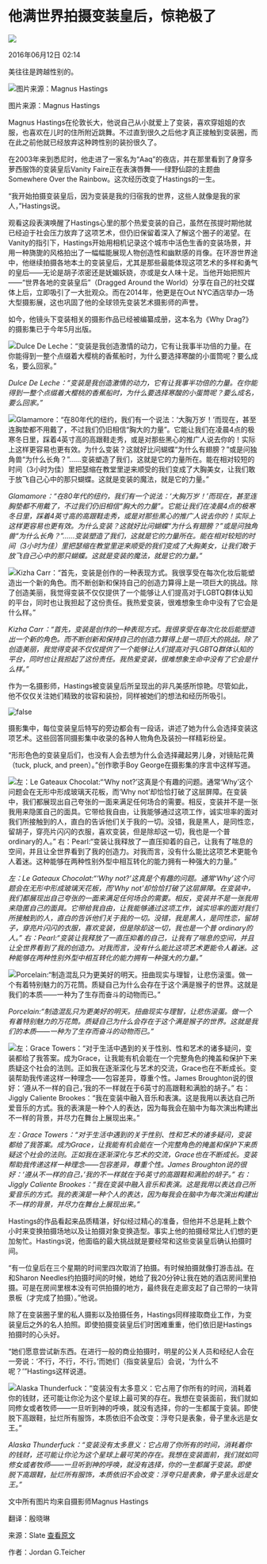 # 他满世界拍摄变装皇后，惊艳极了

![](https://img2.jiemian.com/101/original/20160605/146512890882238600_a640x364.jpg)

2016年06月12日 02:14

美往往是跨越性别的。

![图片来源：Magnus Hastings](https://img2.jiemian.com/101/original/20160605/146512890882238600_a640x364.jpg)

图片来源：Magnus Hastings

Magnus Hastings在伦敦长大，他说自己从小就爱上了变装，喜欢穿姐姐的衣服，也喜欢在儿时的住所附近跳舞。不过直到很久之后他才真正接触到变装圈，而在此之前他就已经放弃这种跨性别的装扮很久了。

在2003年来到悉尼时，他走进了一家名为“Aaq”的夜店，并在那里看到了身穿多萝西服饰的变装皇后Vanity Faire正在表演唇舞——绿野仙踪的主题曲Somewhere Over the Rainbow。这次经历改变了Hastings的一生。

“我开始拍摄变装皇后，因为变装是我的归宿我的世界，这些人就像是我的家人，”Hastings说。

观看这段表演唤醒了Hastings心里的那个热爱变装的自己，虽然在孩提时期他就已经迫于社会压力放弃了这项艺术，但仍旧保留着深入了解这个圈子的渴望。在Vanity的指引下，Hastings开始用相机记录这个城市中活色生香的变装场景，并用一种旖旎的风格拍出了一幅幅能展现人物创造性和幽默感的肖像。在环游世界途中，他继续拍摄各地本土的变装皇后，尤其是那些最能体现这项艺术的多样和勇气的皇后——无论是胡子浓密还是妩媚妖娆，亦或是女人味十足。当他开始把照片——“世界各地的变装皇后”（Dragged Around the World）分享在自己的社交媒体上后，立即吸引了一大批观众。而在2014年，他更是在Out NYC酒店举办一场大型摄影展，这也巩固了他的全球领先变装艺术摄影师的声誉。

如今，他镜头下变装相关的摄影作品已经被编纂成册，这本名为《Why Drag?》的摄影集已于今年5月出版。

![Dulce De Leche：“变装是我创造激情的动力，它有让我事半功倍的力量。在你能得到一整个点缀着大樱桃的香蕉船时，为什么要选择寒酸的小蛋筒呢？要么成名，要么回家。”](https://img2.jiemian.com/jiemian/original/20160605/146512643726296100_a700xH.jpg)

_Dulce De Leche：“变装是我创造激情的动力，它有让我事半功倍的力量。在你能得到一整个点缀着大樱桃的香蕉船时，为什么要选择寒酸的小蛋筒呢？要么成名，要么回家。”_

![Glamamore：“在80年代的纽约，我们有一个说法：‘大胸万岁！’而现在，甚至连胸垫都不用戴了，不过我们仍旧相信“胸大的力量”。它能让我们在凌晨4点的极寒冬日里，踩着4英寸高的高跟鞋走秀，或是对那些黑心的推广人说去你的！实际上这样更容易也更有效。为什么变装？这就好比问蝴蝶“为什么有翅膀？”或是问独角兽“为什么长角？”……变装塑造了我们，这就是它的力量所在。能在相对较短的时间（3小时为佳）里把瑟缩在教堂里逆来顺受的我们变成了大胸美女，让我们敢于放飞自己心中的那只蝴蝶。这就是变装的魔法，就是它的力量。”](https://img2.jiemian.com/jiemian/original/20160605/146512645175009900_a700xH.jpg)

_Glamamore：“在80年代的纽约，我们有一个说法：‘大胸万岁！’而现在，甚至连胸垫都不用戴了，不过我们仍旧相信“胸大的力量”。它能让我们在凌晨4点的极寒冬日里，踩着4英寸高的高跟鞋走秀，或是对那些黑心的推广人说去你的！实际上这样更容易也更有效。为什么变装？这就好比问蝴蝶“为什么有翅膀？”或是问独角兽“为什么长角？”……变装塑造了我们，这就是它的力量所在。能在相对较短的时间（3小时为佳）里把瑟缩在教堂里逆来顺受的我们变成了大胸美女，让我们敢于放飞自己心中的那只蝴蝶。这就是变装的魔法，就是它的力量。”_

![Kizha Carr：“首先，变装是创作的一种表现方式。我很享受在每次化妆后能塑造出一个新的角色。而不断创新和保持自己的创造力算得上是一项巨大的挑战。除了创造美丽，我觉得变装不仅仅提供了一个能够让人们提高对于LGBTQ群体认知的平台，同时也让我担起了这份责任。我热爱变装，很难想象生命中没有了它会是什么样。”](https://img2.jiemian.com/jiemian/original/20160605/146512648545974000_a700xH.jpg)

_Kizha Carr：“首先，变装是创作的一种表现方式。我很享受在每次化妆后能塑造出一个新的角色。而不断创新和保持自己的创造力算得上是一项巨大的挑战。除了创造美丽，我觉得变装不仅仅提供了一个能够让人们提高对于LGBTQ群体认知的平台，同时也让我担起了这份责任。我热爱变装，很难想象生命中没有了它会是什么样。”_

作为一名摄影师，Hastings被变装皇后所呈现出的非凡美感所惊艳。尽管如此，他不仅仅关注她们精致的妆容和装扮，同样被她们的想法和经历所吸引。

![false](https://img2.jiemian.com/101/original/20160605/146512890882238600_a320xH.jpg)

摄影集中，每位变装皇后特写的旁边都会有一段话，讲述了她为什么会选择变装这项艺术。这些回答同摄影集中收录的各种人物角色及装扮一样精彩纷呈。

“形形色色的变装皇后们，也没有人会去想为什么会选择藏起男儿身，对镜贴花黄（tuck, pluck, and preen）。”创作歌手Boy George在摄影集的序言中这样写道。

![左：Le Gateaux Chocolat:“‘Why not?’这真是个有趣的问题。通常‘Why’这个问题会在无形中形成玻璃天花板，而‘Why not’却恰恰打破了这层屏障。在变装中，我们都展现出自己夸张的一面来满足任何场合的需要。相反，变装并不是一张我用来隐匿自己的面具。它带给我自由，让我能够通过这项工作，诚实坦率的面对我们所接触到的人，直白的告诉他们关于我的一切。没错，我是黑人，是同性恋，留胡子，穿亮片闪闪的衣服，喜欢变装，但是除却这一切，我也是一个普 ordinary的人。”
右：Pearl:“变装让我释放了一直压抑着的自己，让我有了喘息的空间，并且让全世界看到了我的创造力。对我而言，没有什么能比这项艺术更能令人着迷。这种能够在两种性别外型中相互转化的能力拥有一种强大的力量。”](https://img1.jiemian.com/jiemian/original/20160605/146512654037984500_a700xH.jpg)

_左：Le Gateaux Chocolat:“‘Why not?’这真是个有趣的问题。通常‘Why’这个问题会在无形中形成玻璃天花板，而‘Why not’却恰恰打破了这层屏障。在变装中，我们都展现出自己夸张的一面来满足任何场合的需要。相反，变装并不是一张我用来隐匿自己的面具。它带给我自由，让我能够通过这项工作，诚实坦率的面对我们所接触到的人，直白的告诉他们关于我的一切。没错，我是黑人，是同性恋，留胡子，穿亮片闪闪的衣服，喜欢变装，但是除却这一切，我也是一个普 ordinary的人。”_ _右：Pearl:“变装让我释放了一直压抑着的自己，让我有了喘息的空间，并且让全世界看到了我的创造力。对我而言，没有什么能比这项艺术更能令人着迷。这种能够在两种性别外型中相互转化的能力拥有一种强大的力量。”_

![Porcelain:“制造混乱只为更美好的明天。扭曲现实与理智，让悲伤滚蛋。做一个有着特别魅力的万花筒。质疑自己为什么会存在于这个满是猴子的世界。这就是我们的本质——一种为了生存而奋斗的动物而已。”](https://img1.jiemian.com/jiemian/original/20160605/146512659729155000_a700xH.jpg)

_Porcelain:“制造混乱只为更美好的明天。扭曲现实与理智，让悲伤滚蛋。做一个有着特别魅力的万花筒。质疑自己为什么会存在于这个满是猴子的世界。这就是我们的本质——一种为了生存而奋斗的动物而已。”_

![左：Grace Towers：“对于生活中遇到的关于性别、性和艺术的诸多疑问，变装都给了我答案。成为Grace，让我能有机会能在一个完整角色的掩盖和保护下来质疑这个社会的法则。正如我在逐渐深化与艺术的交流，Grace也在不断成长。变装帮助我传递这样一种理念——包容差异，尊重个性。James Broughton说的很好：‘遵从不一样的自己，’我的不一样就在于6英寸的高跟鞋和满脸的胡子。”
右：Jiggly Caliente Brookes：“我在变装中融入音乐和表演。这是我用以表达自己所爱音乐的方式。我的表演是一种个人的表达，因为每我会在脑中为每次演出构建出不一样的背景，并尽力在舞台上展现出来。”](https://img1.jiemian.com/jiemian/original/20160605/146512662320481600_a700xH.jpg)

_左：Grace Towers：“对于生活中遇到的关于性别、性和艺术的诸多疑问，变装都给了我答案。成为Grace，让我能有机会能在一个完整角色的掩盖和保护下来质疑这个社会的法则。正如我在逐渐深化与艺术的交流，Grace也在不断成长。变装帮助我传递这样一种理念——包容差异，尊重个性。James Broughton说的很好：‘遵从不一样的自己，’我的不一样就在于6英寸的高跟鞋和满脸的胡子。”_ _右：Jiggly Caliente Brookes：“我在变装中融入音乐和表演。这是我用以表达自己所爱音乐的方式。我的表演是一种个人的表达，因为每我会在脑中为每次演出构建出不一样的背景，并尽力在舞台上展现出来。”_

Hastings的作品看起来品质精湛，好似经过精心的准备，但他并不总是耗上数个小时来变换拍摄场地以及让拍摄对象变换造型。事实上他的拍摄经常比人们想的更加匆忙。Hastings说，他面临的最大挑战就是要经常和这些变装皇后确认拍摄时间。

“有一位皇后在三个星期的时间里四次取消了拍摄。有时候拍摄就像打游击战。在和Sharon Needles约拍摄时间的时候，她给了我20分钟让我在她的酒店房间里拍摄。可是在房间里根本没有可供拍摄的地方，最终我在走廊支起了自己带的一块背景板（才完成了拍摄）。”他说。

除了在变装圈子里的私人摄影以及拍摄任务，Hastings同样接取商业工作，为变装皇后之外的名人拍照。即使拍摄变装皇后们时困难重重，他们依旧是Hastings拍摄时的心头好。

“她们愿意尝试新东西。在进行一般的商业拍摄时，明星的公关人员和经纪人会在一旁说：‘不行，不行，不行。’而她们（指变装皇后）会说，‘为什么不呢？’”Hastings这样说道。

![Alaska Thunderfuck：“变装没有太多意义：它占用了你所有的时间，消耗着你的钱财，还可能让你沦为这个星球上最可笑的存在。我想在变装面前，我们就如同修女或者牧师——一旦听到神的呼唤，就没有选择，你的一生都属于变装。即使脱下高跟鞋，扯烂所有服饰，本质依旧不会改变：浮夸只是表象，骨子里永远是女王。”](https://img2.jiemian.com/jiemian/original/20160605/146512670471923900_a700xH.jpg)

_Alaska Thunderfuck：“变装没有太多意义：它占用了你所有的时间，消耗着你的钱财，还可能让你沦为这个星球上最可笑的存在。我想在变装面前，我们就如同修女或者牧师——一旦听到神的呼唤，就没有选择，你的一生都属于变装。即使脱下高跟鞋，扯烂所有服饰，本质依旧不会改变：浮夸只是表象，骨子里永远是女王。”_

文中所有图片均来自摄影师Magnus Hastings

翻译：殷晓琳

来源：Slate [查看原文](http://www.slate.com/blogs/behold/2016/04/29/magnus_hastings_photographs_drag_queens_in_his_book_why_drag.html)

作者：Jordan G.Teicher